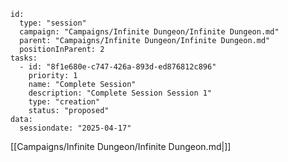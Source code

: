 

```RpgManager4
id: 
  type: "session"
  campaign: "Campaigns/Infinite Dungeon/Infinite Dungeon.md"
  parent: "Campaigns/Infinite Dungeon/Infinite Dungeon.md"
  positionInParent: 2
tasks: 
  - id: "8f1e680e-c747-426a-893d-ed876812c896"
    priority: 1
    name: "Complete Session"
    description: "Complete Session Session 1"
    type: "creation"
    status: "proposed"
data: 
  sessiondate: "2025-04-17"
```

[[Campaigns/Infinite Dungeon/Infinite Dungeon.md|]]